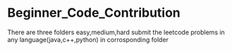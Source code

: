 # Beginner_Code_Contribution
There are three folders easy,medium,hard submit the leetcode problems in any language(java,c++,python) in corrosponding folder

